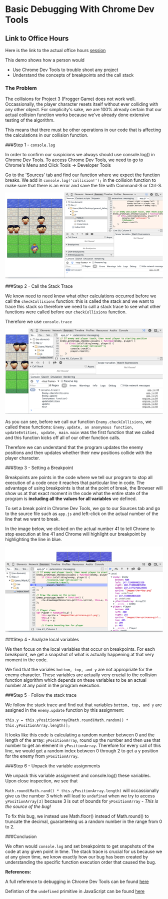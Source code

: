 # Basic Debugging With Chrome Dev Tools

## Link to Office Hours

Here is the link to the actual office hours [session](https://plus.google.com/u/0/events/cnol83cpan170apb933pvmlts94?authkey=CJaD8fvjs_2OSg)

This demo shows how a person would

  - Use Chrome Dev Tools to trouble shoot any project
  - Understand the concepts of breakpoints and the call stack


### The Problem

The collisions for Project 3 (Frogger Game) does not work well. Occassionally, the player character resets itself without ever colliding with any other object. For simplicity's sake, we are 100% already certain that our actual collision function works because we've already done extensive testing of the algorithm.

This means that there must be other operations in our code that is affecting the calculations in our collision function.


###Step 1 - `console.log`

In order to confirm our suspicions we always should use console.log() in Chrome Dev Tools. To access Chrome Dev Tools, we need to go to Chrome's Menu and Click Tools -> Developer Tools

Go to the 'Sources' tab and find our function where we expect the function breaks. We add in `console.log('collision!');` in the collision function to make sure that there is an error and save the file with Command-S or Ctrl-S.

![image1](images/1.png)

###Step 2 - Call the Stack Trace

We know need to need know what other calculations occurred before we call the `checkCollisions` function: this is called the stack and we want to trace this stack so therefore we need to call a stack trace to see what other functions were called before our `checkCollisions` function.

Therefore we use `console.trace`

![image2](images/2.png)

As you can see, before we call our function `Enemy.checkCollisions`, we called these functions: `Enemy.update, an anonymous function, updateEntities, update, main`. `main` was the first function that we called and this function kicks off all of our other function calls.

Therefore we can understand that the program updates the enemy positions and then updates whether their new positions collide with the player character.

###Step 3 - Setting a Breakpoint

Breakpoints are points in the code where we tell our program to stop all execution of a code once it reaches that particular line in code. The advantage of using breakpoints is that at the point of break, the Browser will show us at that exact moment in the code what the entire state of the program is **including all the values for all variables** we defined.

To set a break point in Chrome Dev Tools, we go to our Sources tab and go to the source file such as `app.js` and left-click on the actual number of the line that we want to break.

In the image below, we clicked on the actual number 41 to tell Chrome to stop execution at line 41 and Chrome will highlight our breakpoint by highlighting the line in blue.

![image3](images/3.png)

###Step 4 - Analyze local variables

We then focus on the local variables that occur on breakpoints. For each breakpoint, we get a snapshot of what is actually happening at that very moment in the code.

We find that the variales `bottom, top, and y` are not appropriate for the enemy character. These variables are actually very crucial to the collision function algorithm which depends on these variables to be an actual number at any point in the program execution.

###Step 5 - Follow the stack trace

We follow the stack trace and find out that variables `bottom, top, and y` are assigned in the `enemy.update` function by this assignment:

`this.y = this.yPositionArray[Math.round(Math.random() * this.yPositionArray.length)];`

It looks like this code is calculating a random number between 0 and the length of the array: `yPositionArray`, round up the number and then use that number to get an element in `yPositionArray`. Therefore for every call of this line, we would get a random index between 0 through 2 to get a y position for the enemy from `yPositionArray`.

###Step 6 - Unpack the variable assignments

We unpack this variable assignment and console.log() these variables. Upon close inspection, we see that 

`Math.round(Math.rand() * this.yPositionArray.length)` will occassionally give us the number 3 which will lead to `undefined` when we try to access `yPositionArray[3]` because 3 is out of bounds for `yPositionArray` - *This is the source of the bug!*

To fix this bug, we instead use Math.floor() instead of Math.round() to truncate the decimal, guaranteeing us a random number in the range from 0 to 2.

###Conclusion

We often would `console.log` and set breakpoints to get snapshots of the code at any given point in time. The stack trace is crucial for us because we at any given time, we know exactly how our bug has been created by understanding the specific function execution order that caused the bug.

**References:**

A full reference to debugging in Chrome Dev Tools can be found [here](https://developer.chrome.com/devtools/docs/javascript-debugging)

Defintion of the `undefined` primitive in JavaScript can be found [here](https://developer.mozilla.org/en-US/docs/Web/JavaScript/Reference/Global_Objects/undefined)